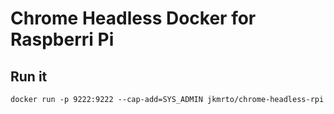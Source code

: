 # Chrome Headless Docker for Raspberri Pi


## Run it

```
docker run -p 9222:9222 --cap-add=SYS_ADMIN jkmrto/chrome-headless-rpi
```

